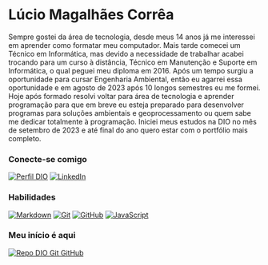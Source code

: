 # Lúcio Magalhães Corrêa
Sempre gostei da área de tecnologia, desde meus 14 anos já me interessei em aprender como formatar meu computador. 
Mais tarde comecei um Técnico em Informática, mas devido a necessidade de trabalhar acabei trocando para um curso à distância, Técnico em Manutenção e Suporte em Informática, o qual peguei meu diploma em 2016.
Após um tempo surgiu a oportunidade para cursar Engenharia Ambiental, então eu agarrei essa oportunidade e em agosto de 2023 após 10 longos semestres eu me formei. 
Hoje após formado resolvi voltar para área de tecnologia e aprender programação para que em breve eu esteja preparado para desenvolver programas para soluções ambientais e geoprocessamento ou quem sabe me dedicar totalmente à programação.
Iniciei meus estudos na DIO no mês de setembro de 2023 e até final do ano quero estar com o portfólio mais completo.

### Conecte-se comigo
[![Perfil DIO](https://img.shields.io/badge/-Meu%20Perfil%20na%20DIO-30A3DC?style=for-the-badge)](https://www.dio.me/users/lucio_24_07)
[![LinkedIn](https://img.shields.io/badge/-LinkedIn-000?style=for-the-badge&logo=linkedin&logoColor=30A3DC)](https://www.linkedin.com/in/luciomcorrea/)


### Habilidades
[![Markdown](https://img.shields.io/badge/Markdown-000?style=for-the-badge&logo=markdown)](https://www.markdownguide.org/getting-started/)
[![Git](https://img.shields.io/badge/Git-000?style=for-the-badge&logo=git&logoColor=E94D5F)](https://git-scm.com/doc) 
[![GitHub](https://img.shields.io/badge/JavaScript-000?style=for-the-badge&logo=javascript&logoColor=1)](https://docs.github.com/)
[![JavaScript]()](https://developer.mozilla.org/en-US/docs/Web/JavaScript/Guide)

### Meu início é aqui
[![Repo DIO Git GitHub](https://github-readme-stats.vercel.app/api/pin/?username=elidianaandrade&repo=dio-lab-open-source&bg_color=000&border_color=30A3DC&show_icons=true&icon_color=30A3DC&title_color=E94D5F&text_color=FFF)](https://github.com/luciomcorrea/dio-lab-open-source)
